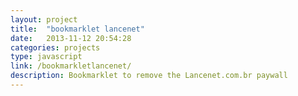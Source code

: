 ```yaml
---
layout: project
title:  "bookmarklet lancenet"
date:   2013-11-12 20:54:28
categories: projects
type: javascript
link: /bookmarkletlancenet/
description: Bookmarklet to remove the Lancenet.com.br paywall
---
```

